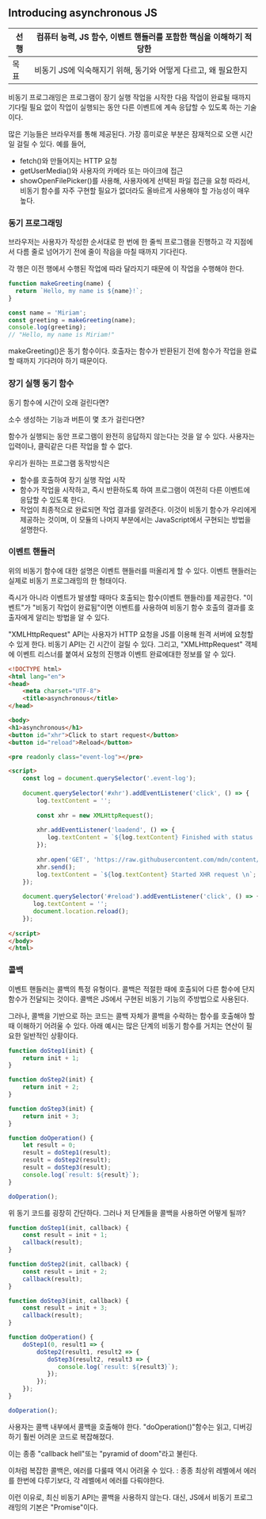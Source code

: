 ## Introducing asynchronous JS
| 선행  | 컴퓨터 능력, JS 함수, 이벤트 핸들러를 포함한 핵심을 이해하기 적당한 |
|-----|----------------------------------------|
| 목표  | 비동기 JS에 익숙해지기 위해, 동기와 어떻게 다르고, 왜 필요한지  |

비동기 프로그래밍은 프로그램이 장기 실행 작업을 시작한 다음 작업이 완료될 때까지 기다릴 필요 없이 작업이 실행되는 동안 다른 이벤트에 계속 응답할 수 있도록 하는 기술이다.

많은 기능들은 브라우저를 통해 제공된다. 가장 흥미로운 부분은 잠재적으로 오랜 시간일 걸릴 수 있다. 예를 들어,
- fetch()와 만들어지는 HTTP 요청
- getUserMedia()와 사용자의 카메라 또는 마이크에 접근
- showOpenFilePicker()를 사용해, 사용자에게 선택된 파일 접근을 요청
따라서, 비동기 함수를 자주 구현할 필요가 없더라도 올바르게 사용해야 할 가능성이 매우 높다.

### 동기 프로그래밍
브라우저는 사용자가 작성한 순서대로 한 번에 한 줄씩 프로그램을 진행하고 각 지점에서 다름 줄로 넘어가기 전에 줄이 작읍을 마칠 때까지 기다린다.

각 행은 이전 행에서 수행된 작업에 따라 달라지기 때문에 이 작업을 수행해야 한다.

```javascript
function makeGreeting(name) {
  return `Hello, my name is ${name}!`;
}

const name = 'Miriam';
const greeting = makeGreeting(name);
console.log(greeting);
// "Hello, my name is Miriam!"
```
makeGreeting()은 동기 함수이다. 호출자는 함수가 반환된기 전에 함수가 작업을 완료할 때까지 기다려야 하기 때문이다.

### 장기 실행 동기 함수
동기 함수에 시간이 오래 걸린다면?

소수 생성하는 기능과 버튼이 몇 초가 걸린다면?

함수가 실행되는 동안 프로그램이 완전히 응답하지 않는다는 것을 알 수 있다.
사용자는 입력이나, 클릭같은 다른 작업을 할 수 없다.

우리가 원하는 프로그램 동작방식은
- 함수를 호출하여 장기 실행 작업 시작
- 함수가 작업을 시작하고, 즉시 반환하도록 하여 프로그램이 여전히 다른 이벤트에 응답할 수 있도록 한다.
- 작업이 최종적으로 완료되면 작업 결과를 알려준다.
이것이 비동기 함수가 우리에게 제공하는 것이며, 이 모듈의 나머지 부분에서는 JavaScript에서 구현되는 방법을 설명한다.

### 이벤트 핸들러
위의 비동기 함수에 대한 설명은 이벤트 핸들러를 떠올리게 할 수 있다. 
이벤트 핸들러는 실제로 비동기 프로그래밍의 한 형태이다. 

즉시가 아니라 이벤트가 발생할 때마다 호출되는 함수(이벤트 핸들러)를 제공한다.
"이벤트"가 "비동기 작업이 완료됨"이면 이벤트를 사용하여 비동기 함수 호출의 결과를 호출자에게 알리는 방법을 알 수 있다.

"XMLHttpRequest" API는 사용자가 HTTP 요청을 JS를 이용해 원격 서버에 요청할 수 있게 한다. 
비동기 API는 긴 시간이 걸릴 수 있다. 그리고, "XMLHttpRequest" 객체에 이벤트 리스너를 붙여서 요청의 진행과 이벤트 완료에대한 정보를 알 수 있다.

```html
<!DOCTYPE html>
<html lang="en">
<head>
    <meta charset="UTF-8">
    <title>asynchronous</title>
</head>

<body>
<h1>asynchronous</h1>
<button id="xhr">Click to start request</button>
<button id="reload">Reload</button>

<pre readonly class="event-log"></pre>

<script>
    const log = document.querySelector('.event-log');
    
    document.querySelector('#xhr').addEventListener('click', () => {
        log.textContent = '';
        
        const xhr = new XMLHttpRequest();
        
        xhr.addEventListener('loadend', () => {
           log.textContent = `${log.textContent} Finished with status : ${xhr.status}`; 
        });
        
        xhr.open('GET', 'https://raw.githubusercontent.com/mdn/content/main/files/en-us/_wikihistory.json');
        xhr.send();
        log.textContent = `${log.textContent} Started XHR request \n`;
    });
    
    document.querySelector('#reload').addEventListener('click', () => {
       log.textContent = '';
       document.location.reload();
    });
    
</script>
</body>
</html>
```

### 콜백
이벤트 핸들러는 콜백의 특정 유형이다. 콜백은 적절한 때에 호출되어 다른 함수에 단지 함수가 전달되는 것이다.
콜백은 JS에서 구현된 비동기 기능의 주방법으로 사용된다.

그러나, 콜백을 기반으로 하는 코드는 콜백 자체가 콜백을 수락하는 함수를 호출해야 할 때 이해하기 어려울 수 있다.
아래 예시는 많은 단계의 비동기 함수를 거치는 연산이 필요한 일반적인 상황이다.

```javascript
function doStep1(init) {
    return init + 1;
}

function doStep2(init) {
    return init + 2;
}

function doStep3(init) {
    return init + 3;
}

function doOperation() {
    let result = 0;
    result = doStep1(result);
    result = doStep2(result);
    result = doStep3(result);
    console.log(`result: ${result}`);
}

doOperation();
```
위 동기 코드를 굉장히 간단하다. 그러나 저 단계들을 콜백을 사용하면 어떻게 될까?

```javascript
function doStep1(init, callback) {
    const result = init + 1;
    callback(result);
}

function doStep2(init, callback) {
    const result = init + 2;
    callback(result);
}

function doStep3(init, callback) {
    const result = init + 3;
    callback(result);
}

function doOperation() {
    doStep1(0, result1 => {
        doStep2(result1, result2 => {
           doStep3(result2, result3 => {
              console.log(`result: ${result3}`); 
           });
        });
    });
}

doOperation();
```
사용자는 콜백 내부에서 콜백을 호출해야 한다. "doOperation()"함수는 읽고, 디버깅하기 훨씬 어려운 코드로 복잡해졌다.

이는 종종 "callback hell"또는 "pyramid of doom"라고 불린다.

이처럼 복잡한 콜백은, 에러를 다룰때 역시 어려울 수 있다. : 종종 최상위 레벨에서 에러를 한번에 다루기보다, 각 레벨에서 에러를 다뤄야한다.

이런 이유로, 최신 비동기 API는 콜백을 사용하지 않는다.
대신, JS에서 비동기 프로그래밍의 기본은 "Promise"이다.
